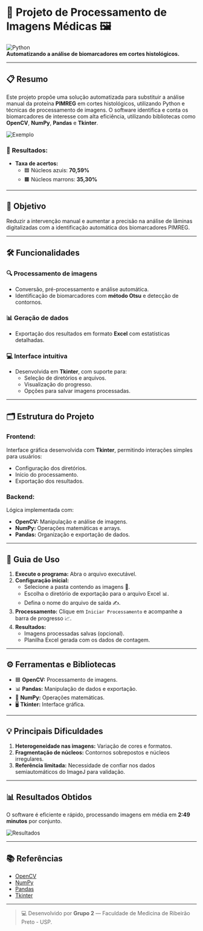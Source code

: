 # 🧪 Projeto de Processamento de Imagens Médicas 🖼️  

![Python](https://img.shields.io/badge/Python-3.x-blue?logo=python&logoColor=white)  
**Automatizando a análise de biomarcadores em cortes histológicos.**  

---

## 📋 **Resumo**  
Este projeto propõe uma solução automatizada para substituir a análise manual da proteína **PIMREG** em cortes histológicos, utilizando Python e técnicas de processamento de imagens. O software identifica e conta os biomarcadores de interesse com alta eficiência, utilizando bibliotecas como **OpenCV**, **NumPy**, **Pandas** e **Tkinter**.  

![Exemplo](https://via.placeholder.com/600x200.png?text=Imagem+de+exemplo+do+projeto)  

### 🚀 **Resultados:**
- **Taxa de acertos:**  
  - 🟦 Núcleos azuis: **70,59%**  
  - 🟫 Núcleos marrons: **35,30%**  

---

## 🎯 **Objetivo**  
Reduzir a intervenção manual e aumentar a precisão na análise de lâminas digitalizadas com a identificação automática dos biomarcadores PIMREG.  

---

## 🛠️ **Funcionalidades**  
### 🔍 **Processamento de imagens**  
- Conversão, pré-processamento e análise automática.  
- Identificação de biomarcadores com **método Otsu** e detecção de contornos.  

### 📊 **Geração de dados**  
- Exportação dos resultados em formato **Excel** com estatísticas detalhadas.  

### 💻 **Interface intuitiva**  
- Desenvolvida em **Tkinter**, com suporte para:  
  - Seleção de diretórios e arquivos.  
  - Visualização do progresso.  
  - Opções para salvar imagens processadas.  

---

## 🗂️ **Estrutura do Projeto**  

### **Frontend:**  
Interface gráfica desenvolvida com **Tkinter**, permitindo interações simples para usuários:  
- Configuração dos diretórios.  
- Início do processamento.  
- Exportação dos resultados.  

### **Backend:**  
Lógica implementada com:  
- **OpenCV:** Manipulação e análise de imagens.  
- **NumPy:** Operações matemáticas e arrays.  
- **Pandas:** Organização e exportação de dados.  

---

## 📖 **Guia de Uso**  

1. **Execute o programa:** Abra o arquivo executável.  
2. **Configuração inicial:**  
   - Selecione a pasta contendo as imagens 📂.  
   - Escolha o diretório de exportação para o arquivo Excel 📊.  
   - Defina o nome do arquivo de saída ✍️.  
3. **Processamento:** Clique em `Iniciar Processamento` e acompanhe a barra de progresso 📈.  
4. **Resultados:**  
   - Imagens processadas salvas (opcional).  
   - Planilha Excel gerada com os dados de contagem.  

---

## ⚙️ **Ferramentas e Bibliotecas**  
- 🟦 **OpenCV:** Processamento de imagens.  
- 📊 **Pandas:** Manipulação de dados e exportação.  
- 🔢 **NumPy:** Operações matemáticas.  
- 🖥️ **Tkinter:** Interface gráfica.  

---

## 💡 **Principais Dificuldades**  
1. **Heterogeneidade nas imagens:** Variação de cores e formatos.  
2. **Fragmentação de núcleos:** Contornos sobrepostos e núcleos irregulares.  
3. **Referência limitada:** Necessidade de confiar nos dados semiautomáticos do ImageJ para validação.  

---

## 📊 **Resultados Obtidos**  
O software é eficiente e rápido, processando imagens em média em **2:49 minutos** por conjunto.  

![Resultados](https://via.placeholder.com/600x200.png?text=Resultados+Gráficos)  

---

## 📚 **Referências**  
- [OpenCV](https://docs.opencv.org/4.x/index.html)  
- [NumPy](https://numpy.org/doc/stable/)  
- [Pandas](https://pandas.pydata.org/docs/)  
- [Tkinter](https://docs.python.org/3/library/tkinter.html)  

---  

> 💻 Desenvolvido por **Grupo 2** — Faculdade de Medicina de Ribeirão Preto - USP.  
